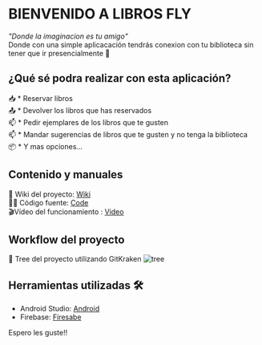 # BIENVENIDO A LIBROS FLY

_"Donde la imaginacion es tu amigo"<br/>_
Donde con una simple aplicacación tendrás conexion con tu biblioteca sin tener que ir presencialmente 🚀

## ¿Qué sé podra realizar con esta aplicación?
📥 * Reservar libros <br/>
📤 * Devolver los libros que has reservados <br/>
📫 * Pedir ejemplares de los libros que te gusten <br/>
📫 * Mandar sugerencias de libros que te gusten y no tenga la biblioteca <br/>
📦 * Y mas opciones...


## Contenido y manuales
📖 Wiki del proyecto: [Wiki](https://github.com/AntonioEN/Libros_Fly/wiki)<br/>
👨‍💻 Código fuente: [Code](https://github.com/AntonioEN/Libros_Fly/tree/master/app)<br/>
🎬Vídeo del funcionamiento : [Video]()<br/>


## Workflow del proyecto
🌳 Tree del proyecto utilizando GitKraken
![tree](https://user-images.githubusercontent.com/58556550/144766168-0733cec3-e391-4149-a2c9-b9d502432aff.png)

## Herramientas utilizadas 🛠️
* Android Studio: [Android](https://developer.android.com/studio?gclid=Cj0KCQiA47GNBhDrARIsAKfZ2rBXorZsZkaM5eZNQjvWKFiWe1yPln_Oe_lllkJEw3RrQKcSNBhamD8aAsBrEALw_wcB&gclsrc=aw.ds)<br/>
* Firebase: [Firesabe](https://firebase.google.com/?hl=es)<br/>

Espero les guste!!
